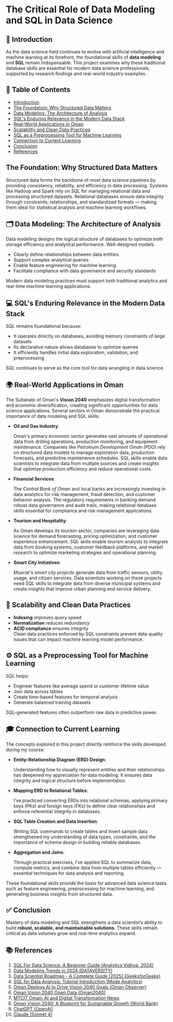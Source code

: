 # The Critical Role of Data Modeling and SQL in Data Science

## 📌 Introduction
As the data science field continues to evolve with artificial intelligence and machine learning at its forefront, the foundational skills of **data modeling** and **SQL** remain indispensable. This project examines why these traditional database skills are essential for modern data science professionals, supported by research findings and real-world industry examples.

## 📑 Table of Contents
- [Introduction](#-introduction)
- [The Foundation: Why Structured Data Matters](#-the-foundation-why-structured-data-matters)
- [Data Modeling: The Architecture of Analysis](#-data-modeling-the-architecture-of-analysis)
- [SQL's Enduring Relevance in the Modern Data Stack](#-sqls-enduring-relevance-in-the-modern-data-stack)
- [Real-World Applications in Oman](#-real-world-applications-in-oman)
- [Scalability and Clean Data Practices](#-scalability-and-clean-data-practices)
- [SQL as a Preprocessing Tool for Machine Learning](#-sql-as-a-preprocessing-tool-for-machine-learning)
- [Connection to Current Learning](#-connection-to-current-learning)
- [Conclusion](#-conclusion)
- [References](#-references)

## The Foundation: Why Structured Data Matters
Structured data forms the backbone of most data science pipelines by providing consistency, reliability, and efficiency in data processing. Systems like Hadoop and Spark rely on SQL for managing relational data and processing structured datasets. Relational databases ensure data integrity through constraints, relationships, and standardized formats — making them ideal for statistical analysis and machine learning workflows.

## 🗂️ Data Modeling: The Architecture of Analysis
Data modeling designs the logical structure of databases to optimize both storage efficiency and analytical performance. Well-designed models:
- Clearly define relationships between data entities
- Support complex analytical queries
- Enable feature engineering for machine learning
- Facilitate compliance with data governance and security standards

Modern data modeling practices must support both traditional analytics and real-time machine learning applications.

## 💻 SQL's Enduring Relevance in the Modern Data Stack
SQL remains foundational because:
- It operates directly on databases, avoiding memory constraints of large datasets
- Its declarative nature allows databases to optimize queries
- It efficiently handles initial data exploration, validation, and preprocessing

SQL continues to serve as the core tool for data wrangling in data science.

## 🌍 Real-World Applications in Oman
The Sultanate of Oman's **Vision 2040** emphasizes digital transformation and economic diversification, creating significant opportunities for data science applications. Several sectors in Oman demonstrate the practical importance of data modeling and SQL skills:

- **Oil and Gas Industry**: 

    Oman's primary economic sector generates vast amounts of operational data from drilling operations, production monitoring, and equipment maintenance. Companies like *Petroleum Development Oman (PDO)* rely on structured data models to manage exploration data, production forecasts, and predictive maintenance schedules. SQL skills enable data scientists to integrate data from multiple sources and create insights that optimize production efficiency and reduce operational costs.

- **Financial Services**: 

    The *Central Bank of Oman* and local banks are increasingly investing in data analytics for risk management, fraud detection, and customer behavior analysis. The regulatory requirements in banking demand robust data governance and audit trails, making relational database skills essential for compliance and risk management applications.

- **Tourism and Hospitality**: 

    As Oman develops its tourism sector, companies are leveraging data science for demand forecasting, pricing optimization, and customer experience enhancement. SQL skills enable tourism analysts to integrate data from booking systems, customer feedback platforms, and market research to optimize marketing strategies and operational planning.

- **Smart City Initiatives**: 

    *Muscat's smart city projects* generate data from traffic sensors, utility usage, and citizen services. Data scientists working on these projects need SQL skills to integrate data from diverse municipal systems and create insights that improve urban planning and service delivery.


## 🚀 Scalability and Clean Data Practices
- **Indexing** improves query speed
- **Normalization** reduces redundancy
- **ACID compliance** ensures integrity  
Clean data practices enforced by SQL constraints prevent data quality issues that can impact machine learning model performance.

## ⚙️ SQL as a Preprocessing Tool for Machine Learning
SQL helps:
- Engineer features like average spend or customer lifetime value
- Join data across tables
- Create time-based features for temporal analysis
- Generate balanced training datasets  

SQL-generated features often outperform raw data in predictive power.

## 🎓 Connection to Current Learning
The concepts explored in this project directly reinforce the skills developed during my course:

- **Entity-Relationship Diagram (ERD) Design**: 

    Understanding how to visually represent entities and their relationships has deepened my appreciation for data modeling. It ensures data integrity and logical structure before implementation.
  
- **Mapping ERD to Relational Tables**: 

    I’ve practiced converting ERDs into relational schemas, applying primary keys (PKs) and foreign keys (FKs) to define clear relationships and enforce referential integrity in databases.

- **SQL Table Creation and Data Insertion**:

    Writing SQL commands to create tables and insert sample data strengthened my understanding of data types, constraints, and the importance of schema design in building reliable databases.

- **Aggregation and Joins**: 

    Through practical exercises, I’ve applied SQL to summarize data, compute metrics, and combine data from multiple tables efficiently — essential techniques for data analysis and reporting.

These foundational skills provide the basis for advanced data science tasks such as feature engineering, preprocessing for machine learning, and generating business insights from structured data.

## ✅ Conclusion
Mastery of data modeling and SQL strengthens a data scientist’s ability to build **robust, scalable, and maintainable solutions**. These skills remain critical as data volumes grow and real-time analytics expand.

## 📚 References
1. [SQL For Data Science: A Beginner Guide (Analytics Vidhya, 2024)](https://www.analyticsvidhya.com/blog/2021/06/sql-for-data-science-a-beginners-guide/)
2. [Data Modeling Trends in 2024 (DATAVERSITY)](https://www.dataversity.net/data-modeling-trends-in-2024/)
3. [Data Scientist Roadmap - A Complete Guide [2025] (GeeksforGeeks)](https://www.geeksforgeeks.org/blogs/data-scientist-roadmap/)
4. [SQL for Data Analysis: Tutorial Introduction (Mode Analytics)](https://mode.com/sql-tutorial/introduction-to-sql/)
5. [Oman Deploys AI to Drive Vision 2040 Goals (Oman Observer)](https://www.omanobserver.om/article/1171445/business/economy/oman-deploys-ai-to-drive-vision-2040-goals)
6. [Oman Vision 2040 Open Data (Oman2040)](https://www.oman2040.om/opendata?lang=en)
7. [MTCIT Oman: AI and Digital Transformation News](https://www.mtcit.gov.om/ITAPortal/MediaCenter/NewsDetail.aspx?NID=141325)
8. [Oman Vision 2040: A Blueprint for Sustainable Growth (World Bank)](https://blogs.worldbank.org/en/arabvoices/oman-vision-2040-a-blueprint-for-sustainable-growth-and-global-integration)
9. [ChatGPT (OpenAI)](https://openai.com/chatgpt)
10. [Claude (Sonnet 4)](https://claude.ai/new)